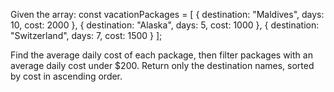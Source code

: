 Given the array:
const vacationPackages = [
{ destination: "Maldives", days: 10, cost: 2000 },
{ destination: "Alaska", days: 5, cost: 1000 },
{ destination: "Switzerland", days: 7, cost: 1500 }
];

Find the average daily cost of each package, then filter packages with an average daily cost under $200. Return only the destination names, sorted by cost in ascending order.
